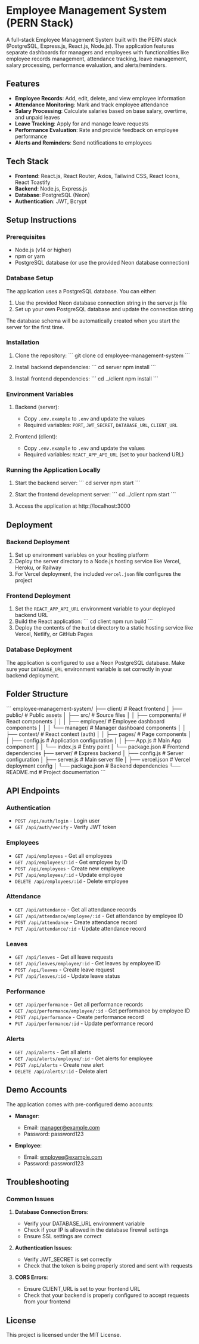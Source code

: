 # Employee Management System (PERN Stack)

A full-stack Employee Management System built with the PERN stack (PostgreSQL, Express.js, React.js, Node.js). The application features separate dashboards for managers and employees with functionalities like employee records management, attendance tracking, leave management, salary processing, performance evaluation, and alerts/reminders.

## Features

- **Employee Records**: Add, edit, delete, and view employee information
- **Attendance Monitoring**: Mark and track employee attendance
- **Salary Processing**: Calculate salaries based on base salary, overtime, and unpaid leaves
- **Leave Tracking**: Apply for and manage leave requests
- **Performance Evaluation**: Rate and provide feedback on employee performance
- **Alerts and Reminders**: Send notifications to employees

## Tech Stack

- **Frontend**: React.js, React Router, Axios, Tailwind CSS, React Icons, React Toastify
- **Backend**: Node.js, Express.js
- **Database**: PostgreSQL (Neon)
- **Authentication**: JWT, Bcrypt

## Setup Instructions

### Prerequisites

- Node.js (v14 or higher)
- npm or yarn
- PostgreSQL database (or use the provided Neon database connection)

### Database Setup

The application uses a PostgreSQL database. You can either:

1. Use the provided Neon database connection string in the server.js file
2. Set up your own PostgreSQL database and update the connection string

The database schema will be automatically created when you start the server for the first time.

### Installation

1. Clone the repository:
\`\`\`
git clone <repository-url>
cd employee-management-system
\`\`\`

2. Install backend dependencies:
\`\`\`
cd server
npm install
\`\`\`

3. Install frontend dependencies:
\`\`\`
cd ../client
npm install
\`\`\`

### Environment Variables

1. Backend (server):
   - Copy `.env.example` to `.env` and update the values
   - Required variables: `PORT`, `JWT_SECRET`, `DATABASE_URL`, `CLIENT_URL`

2. Frontend (client):
   - Copy `.env.example` to `.env` and update the values
   - Required variables: `REACT_APP_API_URL` (set to your backend URL)

### Running the Application Locally

1. Start the backend server:
\`\`\`
cd server
npm start
\`\`\`

2. Start the frontend development server:
\`\`\`
cd ../client
npm start
\`\`\`

3. Access the application at http://localhost:3000

## Deployment

### Backend Deployment

1. Set up environment variables on your hosting platform
2. Deploy the server directory to a Node.js hosting service like Vercel, Heroku, or Railway
3. For Vercel deployment, the included `vercel.json` file configures the project

### Frontend Deployment

1. Set the `REACT_APP_API_URL` environment variable to your deployed backend URL
2. Build the React application:
\`\`\`
cd client
npm run build
\`\`\`
3. Deploy the contents of the `build` directory to a static hosting service like Vercel, Netlify, or GitHub Pages

### Database Deployment

The application is configured to use a Neon PostgreSQL database. Make sure your `DATABASE_URL` environment variable is set correctly in your backend deployment.

## Folder Structure

\`\`\`
employee-management-system/
├── client/                 # React frontend
│   ├── public/             # Public assets
│   ├── src/                # Source files
│   │   ├── components/     # React components
│   │   │   ├── employee/   # Employee dashboard components
│   │   │   └── manager/    # Manager dashboard components
│   │   ├── context/        # React context (auth)
│   │   ├── pages/          # Page components
│   │   ├── config.js       # Application configuration
│   │   ├── App.js          # Main App component
│   │   └── index.js        # Entry point
│   └── package.json        # Frontend dependencies
├── server/                 # Express backend
│   ├── config.js           # Server configuration
│   ├── server.js           # Main server file
│   ├── vercel.json         # Vercel deployment config
│   └── package.json        # Backend dependencies
└── README.md               # Project documentation
\`\`\`

## API Endpoints

### Authentication
- `POST /api/auth/login` - Login user
- `GET /api/auth/verify` - Verify JWT token

### Employees
- `GET /api/employees` - Get all employees
- `GET /api/employees/:id` - Get employee by ID
- `POST /api/employees` - Create new employee
- `PUT /api/employees/:id` - Update employee
- `DELETE /api/employees/:id` - Delete employee

### Attendance
- `GET /api/attendance` - Get all attendance records
- `GET /api/attendance/employee/:id` - Get attendance by employee ID
- `POST /api/attendance` - Create attendance record
- `PUT /api/attendance/:id` - Update attendance record

### Leaves
- `GET /api/leaves` - Get all leave requests
- `GET /api/leaves/employee/:id` - Get leaves by employee ID
- `POST /api/leaves` - Create leave request
- `PUT /api/leaves/:id` - Update leave status

### Performance
- `GET /api/performance` - Get all performance records
- `GET /api/performance/employee/:id` - Get performance by employee ID
- `POST /api/performance` - Create performance record
- `PUT /api/performance/:id` - Update performance record

### Alerts
- `GET /api/alerts` - Get all alerts
- `GET /api/alerts/employee/:id` - Get alerts for employee
- `POST /api/alerts` - Create new alert
- `DELETE /api/alerts/:id` - Delete alert

## Demo Accounts

The application comes with pre-configured demo accounts:

- **Manager**:
  - Email: manager@example.com
  - Password: password123

- **Employee**:
  - Email: employee@example.com
  - Password: password123

## Troubleshooting

### Common Issues

1. **Database Connection Errors**:
   - Verify your DATABASE_URL environment variable
   - Check if your IP is allowed in the database firewall settings
   - Ensure SSL settings are correct

2. **Authentication Issues**:
   - Verify JWT_SECRET is set correctly
   - Check that the token is being properly stored and sent with requests

3. **CORS Errors**:
   - Ensure CLIENT_URL is set to your frontend URL
   - Check that your backend is properly configured to accept requests from your frontend

## License

This project is licensed under the MIT License.
